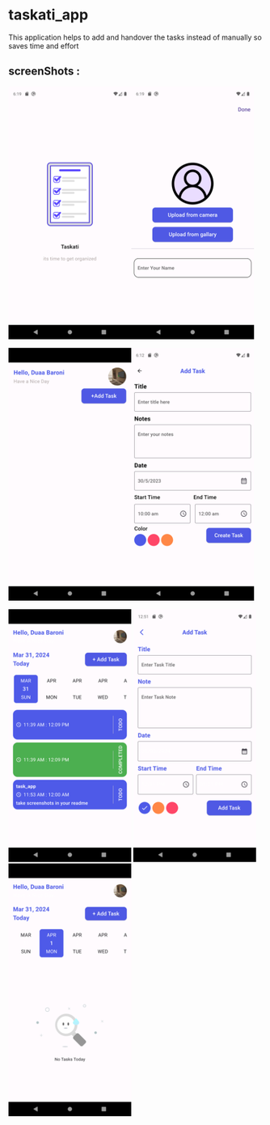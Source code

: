 # taskati_app
  This application helps to add and handover the tasks instead of manually so saves time and effort 
## screenShots :
 <div style= "display: flex; flex-direction: row;">
 <img src="https://github.com/DuaaBaroni/task_app/blob/main/screenshot/splash.png" height="500">
 <img src="https://github.com/DuaaBaroni/task_app/blob/main/screenshot/upload.png" height="500">
 </div>
<br>
  <div style= "display: flex; flex-direction: row;">
 <img src="https://github.com/DuaaBaroni/task_app/blob/main/screenshot/home.png" height="500">
 <img src="https://github.com/DuaaBaroni/task_app/blob/main/screenshot/addTask.png" height="500">
  </div>
  <br>
    <div>
 <img src="https://github.com/DuaaBaroni/task_app/blob/taskDone/screenshot/task.png" height="500">
 <img src="https://github.com/DuaaBaroni/task_app/blob/taskDone/screenshot/createtask.png" height="500">
 <img src="https://github.com/DuaaBaroni/task_app/blob/taskDone/screenshot/deadline.png" height="500">
    </div>

 


